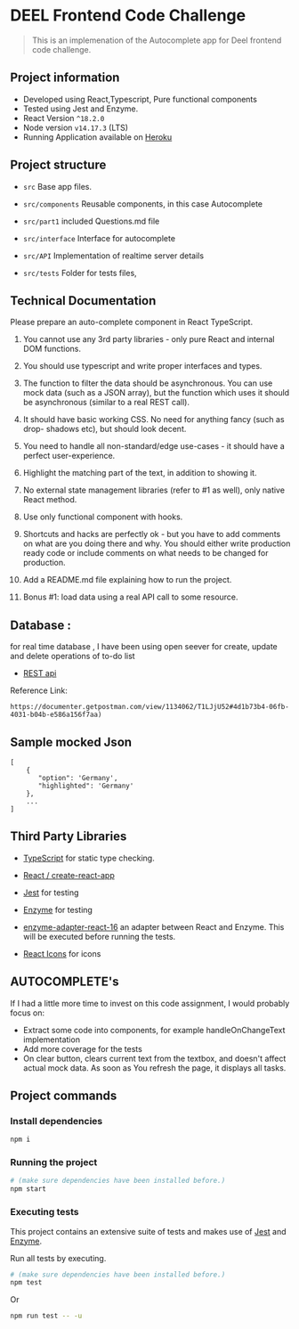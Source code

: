 # DEEL Frontend Code Challenge

> This is an implemenation of the Autocomplete app for Deel frontend code challenge.

## Project information

- Developed using React,Typescript, Pure functional components
- Tested using Jest and Enzyme.
- React Version `^18.2.0`
- Node version `v14.17.3` (LTS)
- Running Application available on [Heroku](https://deel-autocomplete.herokuapp.com/)

## Project structure

- `src` Base app files.

- `src/components` Reusable components, in this case Autocomplete
- `src/part1` included Questions.md file

- `src/interface` Interface for autocomplete
- `src/API` Implementation of realtime server details
- `src/tests` Folder for tests files,

## Technical Documentation

Please prepare an auto-complete component in React TypeScript.

1. You cannot use any 3rd party libraries - only pure React and internal DOM
   functions.
2. You should use typescript and write proper interfaces and types.
3. The function to filter the data should be asynchronous. You can use mock data
   (such as a JSON array), but the function which uses it should be asynchronous
   (similar to a real REST call).

4. It should have basic working CSS. No need for anything fancy (such as drop-
   shadows etc), but should look decent.

5. You need to handle all non-standard/edge use-cases - it should have a perfect
   user-experience.
6. Highlight the matching part of the text, in addition to showing it.
7. No external state management libraries (refer to #1 as well), only native React
   method.
8. Use only functional component with hooks.
9. Shortcuts and hacks are perfectly ok - but you have to add comments on what
   are you doing there and why. You should either write production ready code or
   include comments on what needs to be changed for production.
10. Add a README.md file explaining how to run the project.
11. Bonus #1: load data using a real API call to some resource.

## Database :

for real time database , I have been using open seever for create, update and delete operations of to-do list

- [REST api](https://countriesnow.space/api/v0.1/countries/positions)

Reference Link:

`https://documenter.getpostman.com/view/1134062/T1LJjU52#4d1b73b4-06fb-4031-b04b-e586a156f7aa)`

## Sample mocked Json

```
[
    {
       "option": 'Germany',
       "highlighted": 'Germany'
    },
    ...
]

```

## Third Party Libraries

- [TypeScript](https://www.typescriptlang.org/) for static type checking.
- [React / create-react-app](https://github.com/facebook/create-react-app)
- [Jest](https://jestjs.io/) for testing
- [Enzyme](https://airbnb.io/enzyme/) for testing
- [enzyme-adapter-react-16](https://enzymejs.github.io/enzyme/docs/installation/react-16.html) an adapter between React and Enzyme. This will be executed before running the tests.

- [React Icons](https://react-icons.github.io/react-icons) for icons

## AUTOCOMPLETE's

If I had a little more time to invest on this code assignment, I would probably
focus on:

- Extract some code into components, for example handleOnChangeText implementation
- Add more coverage for the tests
- On clear button, clears current text from the textbox, and doesn't affect actual mock data. As soon as You refresh the page, it displays all tasks.

## Project commands

### Install dependencies

```zsh
npm i
```

### Running the project

```zsh
# (make sure dependencies have been installed before.)
npm start
```

### Executing tests

This project contains an extensive suite of tests and makes use of [Jest](https://jestjs.io/) and [Enzyme](https://github.com/airbnb/enzyme).

Run all tests by executing.

```zsh
# (make sure dependencies have been installed before.)
npm test
```

Or

```zsh
npm run test -- -u
```
